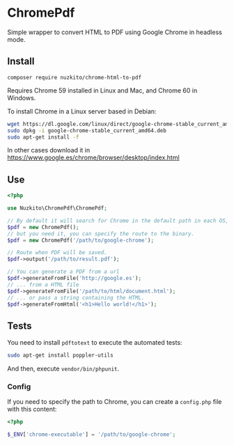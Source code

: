 # ChromePdf

Simple wrapper to convert HTML to PDF using Google Chrome in headless mode.

## Install

```
composer require nuzkito/chrome-html-to-pdf
```

Requires Chrome 59 installed in Linux and Mac, and Chrome 60 in Windows.

To install Chrome in a Linux server based in Debian:
```bash
wget https://dl.google.com/linux/direct/google-chrome-stable_current_amd64.deb
sudo dpkg -i google-chrome-stable_current_amd64.deb
sudo apt-get install -f
```

In other cases download it in https://www.google.es/chrome/browser/desktop/index.html

## Use
```php
<?php

use Nuzkito\ChromePdf\ChromePdf;

// By default it will search for Chrome in the default path in each OS,
$pdf = new ChromePdf();
// but you need it, you can specify the route to the binary.
$pdf = new ChromePdf('/path/to/google-chrome');

// Route when PDF will be saved.
$pdf->output('/path/to/result.pdf');

// You can generate a PDF from a url
$pdf->generateFromFile('http://google.es');
// ... from a HTML file
$pdf->generateFromFile('/path/to/html/document.html');
// ... or pass a string containing the HTML.
$pdf->generateFromHtml('<h1>Hello world!</h1>');
```

## Tests

You need to install `pdftotext` to execute the automated tests:

```bash
sudo apt-get install poppler-utils
```

And then, execute `vendor/bin/phpunit`.

### Config
If you need to specify the path to Chrome, you can create a `config.php` file with this content:

```php
<?php

$_ENV['chrome-executable'] = '/path/to/google-chrome';
```
